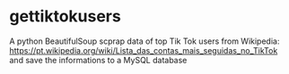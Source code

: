 # gettiktokusers
A python BeautifulSoup scprap data of top Tik Tok users from Wikipedia:
https://pt.wikipedia.org/wiki/Lista_das_contas_mais_seguidas_no_TikTok
and save the informations to a MySQL database
